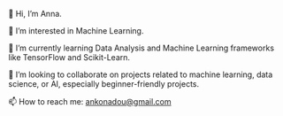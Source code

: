 👋 Hi, I’m Anna.
  
👀 I’m interested in Machine Learning.

🌱 I’m currently learning Data Analysis and Machine Learning frameworks like TensorFlow and Scikit-Learn.

💞️ I’m looking to collaborate on projects related to machine learning, data science, or AI, especially beginner-friendly projects.

 📫 How to reach me: ankonadou@gmail.com

<!---
annouz/annouz is a ✨ special ✨ repository because its `README.md` (this file) appears on your GitHub profile.
You can click the Preview link to take a look at your changes.
--->
  
